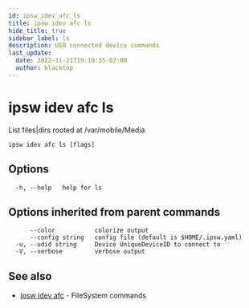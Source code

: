 ```yaml
---
id: ipsw_idev_afc_ls
title: ipsw idev afc ls
hide_title: true
sidebar_label: ls
description: USB connected device commands
last_update:
  date: 2022-11-21T19:10:35-07:00
  author: blacktop
---
```

# ipsw idev afc ls

List files|dirs rooted at /var/mobile/Media

```
ipsw idev afc ls [flags]
```

## Options

```
  -h, --help   help for ls
```

## Options inherited from parent commands

```
      --color           colorize output
      --config string   config file (default is $HOME/.ipsw.yaml)
  -u, --udid string     Device UniqueDeviceID to connect to
  -V, --verbose         verbose output
```

## See also

* [ipsw idev afc](/docs/cli/idev/ipsw_idev_afc)	 - FileSystem commands

